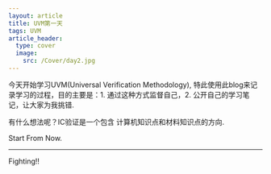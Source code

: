 ```yaml
---
layout: article
title: UVM第一天
tags: UVM 
article_header:
  type: cover
  image:
    src: /Cover/day2.jpg
---
```


今天开始学习UVM(Universal Verification Methodology), 特此使用此blog来记录学习的过程，目的主要是：1. 通过这种方式监督自己，2. 公开自己的学习笔记，让大家为我挑错.

有什么想法呢？IC验证是一个包含 计算机知识点和材料知识点的方向.

<!--more-->

Start From Now.

---

Fighting!!
